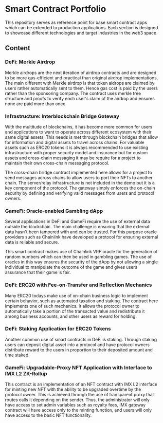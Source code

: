 # Smart Contract Portfolio

This repository serves as reference point for base smart contract apps which can be extended to production applications. Each section is designed to showcase different technologies and target industries in the web3 space.

## Content

### DeFi: Merkle Airdrop

Merkle airdrops are the next iteration of airdrop contracts and are designed to be more gas-efficient and practical than original airdrop
implementations. The main different with Merkle airdrop is that token aidrops are claimed by users rather automatically sent to them. Hence
gas cost is paid by the users rather than the sponsoring company. The contract uses merkle tree structure and proofs to verify each user's
claim of the airdrop and ensures none are paid more than once.

### Infrastructure: Interblockchain Bridge Gateway

With the multitude of blockchains, it has become more common for users and applications to want to operate across different ecosystem with their same digital assets. This needs is met through blockchain bridges that allow for information and digital assets to travel across chains. For valuable assets such as ERC20 tokens it is always recommended to use existing infrastructure with proper security model and insurance but for custom assets and cross-chain messaging it may be require for a project to maintain their own cross-chain messaging protocol.

The cross-chain bridge contract implemented here allows for a project to send messages across chains to allow users to port their NFTs to another chain. The server/relay infrastructure is not included in the demo but it is a key component of the protocol. The gateway simply enforces the on-chain security by defining and verifying valid messages from users and protocol owners.

### GameFi: Oracle-enabled Gambling dApp

Several applications in DeFi and GameFi require the use of external data outside the blockchain. The main challenge is ensuring that the external data hasn't been tampered with and can be trusted. For this purpose oracle providers such as Chainlink have developed a protocol for ensuring external data is reliable and secure.

This smart contract makes use of Chainlink VRF oracle for the generation of random numbers which can then be used in gambling games. The use of oracles in this way ensures the security of the dApp by not allowing a single individual to manipulate the outcome of the game and gives users assurance that their game is fair.

### DeFi: ERC20 with Fee-on-Transfer and Reflection Mechanics

Many ERC20 todays make use of on-chain business logic to implement certain behavior, such as automated taxation and staking. The contract here implements one of such mechanics. It allows the protocol owner to automatically take a portion of the transacted value and redistribute it among business accounts, and other users as reward for holding.

### DeFi: Staking Application for ERC20 Tokens

Another common use of smart contracts in DeFi is staking. Through staking users can deposit digital asset into a protocol and have protocol owners distribute reward to the users in proportion to their deposited amount and time staked.

### GameFi: Upgradable-Proxy NFT Application with Interface to IMX L2 ZK-Rollup

This contract is an implementation of an NFT contract with IMX L2 interface for minting new NFT with the ability to be upgraded overtime by the protocol owner. This is achieved through the use of transparent proxy that routes calls it depending on the sender. Thus, the administrator will only have access to set admin variables such as royalty fees, IMX gateway contract will have access only to the minting function, and users will only have access to the basic NFT functionality.
